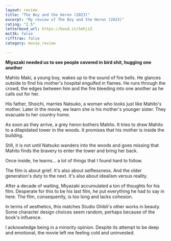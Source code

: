 ```yaml
---
layout: review
title: "The Boy and the Heron (2023)"
excerpt: "My review of The Boy and the Heron (2023)"
rating: "2.5"
letterboxd_url: https://boxd.it/5mhjiZ
mst3k: false
rifftrax: false
category: movie_review

---
```


<b> Miyazaki needed us to see people covered in bird shit, hugging one another</b>

Mahito Maki, a young boy, wakes up to the sound of fire bells. He glances outside to find his mother's hospital engulfed in flames. He runs through the crowd, the edges between him and the fire bleeding into one another as he calls out for her.

His father, Shoichi, marries Natsuko, a woman who looks just like Mahito's mother. Later in the movie, we learn she is his mother's younger sister. They evacuate to her country home.

As soon as they arrive, a grey heron bothers Mahito. It tries to draw Mahito to a dilapidated tower in the woods. It promises that his mother is inside the building.

Still, it is not until Natsuko wanders into the woods and goes missing that Mahito finds the bravery to enter the tower and bring her back.

Once inside, he learns… a lot of things that I found hard to follow.

The film is about grief. It's also about selflessness. And the older generation's duty to the next. It's also about idealism versus reality.

After a decade of waiting, Miyazaki accumulated a ton of thoughts for his film. Desperate for this to be his last film, he put everything he had to say in here. The film, consequently, is too long and lacks cohesion.

In terms of aesthetics, this matches Studio Ghibli's other works in beauty. Some character design choices seem random, perhaps because of the book's influence.

I acknowledge being in a minority opinion. Despite its attempt to be deep and emotional, the movie left me feeling cold and uninvested.